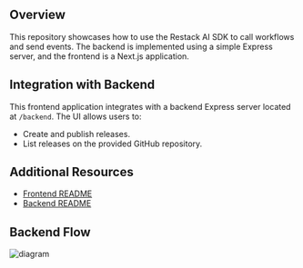 ## Overview

This repository showcases how to use the Restack AI SDK to call workflows and send events. The backend is implemented using a simple Express server, and the frontend is a Next.js application.

## Integration with Backend

This frontend application integrates with a backend Express server located at `/backend`. The UI allows users to:

- Create and publish releases.
- List releases on the provided GitHub repository.

## Additional Resources

- [Frontend README](./frontend/README.md)
- [Backend README](./backend/README.md)

## Backend Flow 
![diagram](https://github.com/user-attachments/assets/d3e0e5b8-6ed4-4e1b-bb40-34487823e930)
